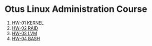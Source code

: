 # Otus Linux Administration Course

1. [HW-01 KERNEL](./hw-01-kernel/README.md)
2. [HW-02 RAID](./hw-02-raid/README.md)
3. [HW-03 LVM](./hw-03-lvm/README.md)
4. [HW-04 BASH](./hw-04-bash/README.md)
